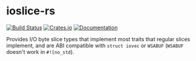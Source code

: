 # ioslice-rs
[![Build Status](https://travis-ci.org/4lDO2/ioslice-rs.svg?branch=master)](https://travis-ci.org/4lDO2/ioslice-rs)
[![Crates.io](https://img.shields.io/crates/v/ioslice.svg)](https://crates.io/crates/ioslice)
[![Documentation](https://docs.rs/ioslice/badge.svg)](https://docs.rs/ioslice/)

Provides I/O byte slice types that implement most traits that regular slices
implement, and are ABI compatible with `struct iovec` or `WSABUF` (`WSABUF`
doesn't work in `#![no_std`).
